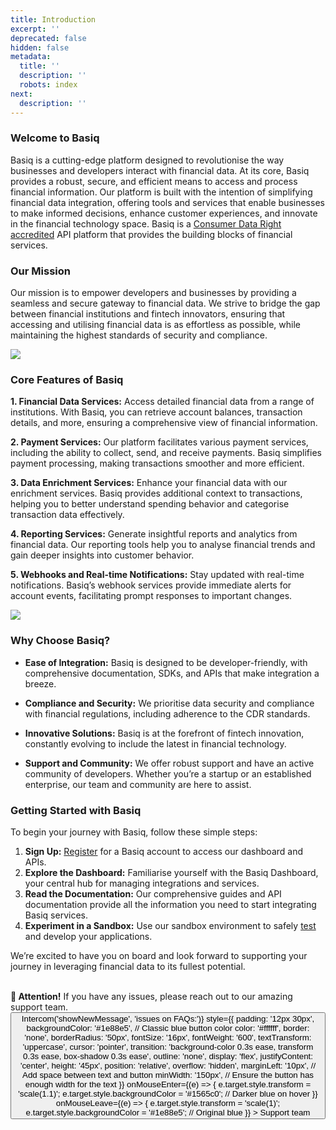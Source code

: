 ```yaml
---
title: Introduction
excerpt: ''
deprecated: false
hidden: false
metadata:
  title: ''
  description: ''
  robots: index
next:
  description: ''
---
```

### Welcome to Basiq

Basiq is a cutting-edge platform designed to revolutionise the way businesses and developers interact with financial data. At its core, Basiq provides a robust, secure, and efficient means to access and process financial information. Our platform is built with the intention of simplifying financial data integration, offering tools and services that enable businesses to make informed decisions, enhance customer experiences, and innovate in the financial technology space. Basiq is a [Consumer Data Right accredited](https://www.basiq.io/blog/basiq-launches-cdr-data-holder-and-data-recipient-solution/) API platform that provides the building blocks of financial services.

### Our Mission

Our mission is to empower developers and businesses by providing a seamless and secure gateway to financial data. We strive to bridge the gap between financial institutions and fintech innovators, ensuring that accessing and utilising financial data is as effortless as possible, while maintaining the highest standards of security and compliance.

<Image align="center" src="https://files.readme.io/d5d0e45-bb68dee-DevHub_01.png" />

### Core Features of Basiq

**1. Financial Data Services:** Access detailed financial data from a range of institutions. With Basiq, you can retrieve account balances, transaction details, and more, ensuring a comprehensive view of financial information.

**2. Payment Services:** Our platform facilitates various payment services, including the ability to collect, send, and receive payments. Basiq simplifies payment processing, making transactions smoother and more efficient.

**3. Data Enrichment Services:** Enhance your financial data with our enrichment services. Basiq provides additional context to transactions, helping you to better understand spending behavior and categorise transaction data effectively.

**4. Reporting Services:** Generate insightful reports and analytics from financial data. Our reporting tools help you to analyse financial trends and gain deeper insights into customer behavior.

**5. Webhooks and Real-time Notifications:** Stay updated with real-time notifications. Basiq’s webhook services provide immediate alerts for account events, facilitating prompt responses to important changes.

<Image align="center" src="https://files.readme.io/7d874db-43206b9-DevHub_02.png" />

### Why Choose Basiq?

* **Ease of Integration:** Basiq is designed to be developer-friendly, with comprehensive documentation, SDKs, and APIs that make integration a breeze.

* **Compliance and Security:** We prioritise data security and compliance with financial regulations, including adherence to the <Glossary>CDR</Glossary> standards.

* **Innovative Solutions:** Basiq is at the forefront of fintech innovation, constantly evolving to include the latest in financial technology.

* **Support and Community:** We offer robust support and have an active community of developers. Whether you’re a startup or an established enterprise, our team and community are here to assist.

### Getting Started with Basiq

To begin your journey with Basiq, follow these simple steps:

1. **Sign Up:** [Register](https://dashboard.basiq.io/) for a Basiq account to access our dashboard and APIs.
2. **Explore the Dashboard:** Familiarise yourself with the Basiq Dashboard, your central hub for managing integrations and services.
3. **Read the Documentation:** Our comprehensive guides and API documentation provide all the information you need to start integrating Basiq services.
4. **Experiment in a Sandbox:** Use our sandbox environment to safely [test](https://api.basiq.io/reference/testing) and develop your applications.

We’re excited to have you on board and look forward to supporting your journey in leveraging financial data to its fullest potential.

<br />

<div
  style={{
    border: "2px solid #4e9ccf", // Classic blue border
    borderRadius: "8px",
    backgroundColor: "#e3f2fd", // Light blue background (cascade effect)
    padding: "16px",
    margin: "16px 0",
    fontFamily: "Arial, sans-serif",
    color: "#333", // Dark text for readability
  }}
>
  <strong style={{ color: "#1e88e5" }}>📢 Attention!</strong> If you have any issues, please reach out to our amazing support team.

  <div style={{ display: 'flex', alignItems: 'center' }}>
    <button
      onClick={() => Intercom('showNewMessage', 'issues on FAQs:')}
      style={{
        padding: '12px 30px',
        backgroundColor: '#1e88e5', // Classic blue button color
        color: '#ffffff',
        border: 'none',
        borderRadius: '50px',
        fontSize: '16px',
        fontWeight: '600',
        textTransform: 'uppercase',
        cursor: 'pointer',
        transition: 'background-color 0.3s ease, transform 0.3s ease, box-shadow 0.3s ease',
        outline: 'none',
        display: 'flex',
        justifyContent: 'center',
        height: '45px',
        position: 'relative',
        overflow: 'hidden',
        marginLeft: '10px', // Add space between text and button
        minWidth: '150px', // Ensure the button has enough width for the text
      }}
      onMouseEnter={(e) => {
        e.target.style.transform = 'scale(1.1)';
        e.target.style.backgroundColor = '#1565c0'; // Darker blue on hover
      }}
      onMouseLeave={(e) => {
        e.target.style.transform = 'scale(1)';
        e.target.style.backgroundColor = '#1e88e5'; // Original blue
      }}
    >
      Support team
    </button>
  </div>
</div>